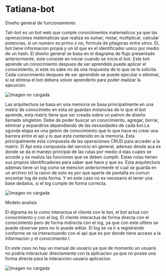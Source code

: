 # Tatiana-bot

Diseño general de funcionamiento

Tati-bot es un bot web que  cumple conocimientos matematicos ya que las opreraciones matematicas que realiza es sumar, restar, multiplicar, calcular potencias, si un numero es primo o no, formula de pitagoras entre otros. 
EL bot tiene informacion propia y un id que es el identificador unico por medio de un hash. 
El diseño general se basa en el diagrama de flujo presentado anteriormente, este consiste en iniciar cuando se inicia el bot. Este bot aprende un conocimiento despues de ser aprendido puede aplicar el conocimiento, si este no sabe no da una respuesta de lo que se le solicita. Cada conocimiento despues de ser aprendido se puede ejecutar o eliminar, si se elimina el bot debera volver aprenderlo para poder realizar la ejecucion. 

![Imagen no cargada](https://github.com/eytati/Tatiana-bot/blob/master/imagen1.png)


Las arquitectura se basa en una memoria se basa principalmente en una matriz de conocimieto en esta se guardan instancias de lo que el bot aprende, esta matriz tiene que ser creada sobre un patron de diseño llamado singleton. Debe de poder buscar un conocimiento, agregar, borrar, eliminar y expandirse dependiendo de las necesidades de cada bot.La sgunda etapa es una getion de conocimiento que lo que hace es crear una barrera entre el api y lo que esta contenido en la memoria. Esta principalmente esta compuesta de las operaciones CRUD para acceder a la matriz.
El Api esta compuesta del servicio en general, ademas desde aca es donde se da el manejo principal de las rutas por medio d elas cuales se accede y se realiza las funciones que se deben cumplir. Estas rutas tienen sus propios identificadores para saber que hace y que es. Esta arquitectura ademas tiene un log como se mencion anteriormente el cual se guarda en un archivo txt la razon de esto es por que aperte de pantalla es comun encontar log de esta forma. Y en este caso no es necesario el tener una  base dedatos, si el log cumple de forma correcta. 

![Imagen no cargada](https://github.com/eytati/Tatiana-bot/blob/master/imagen2.png)

Modelo analisis

El digrama es la como interactua el cliente con le bot, el bot actua con conocimiento y con el log. El cliente interactua de forma directa con el conocimiento pero de forma indirecta con el log, ya que con este ultimo se puede observar pero no lo   puede editar. El log se va ir a registrando conforme se va interactuando con el api que es por donde tiene acceso a la informacion y el conocimiento.\\

En este caso no hay un manual de usuario ya que de  momento un usuario no podria interactuar directamente con la aplicacion ya que no posee una forma directa para la interaccion usuario aplicacion. 

![Imagen no cargada](https://github.com/eytati/Tatiana-bot/blob/master/imagen3.png)
